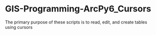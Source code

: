 # GIS-Programming-ArcPy6_Cursors
The primary purpose of these scripts is to read, edit, and create tables using cursors 
